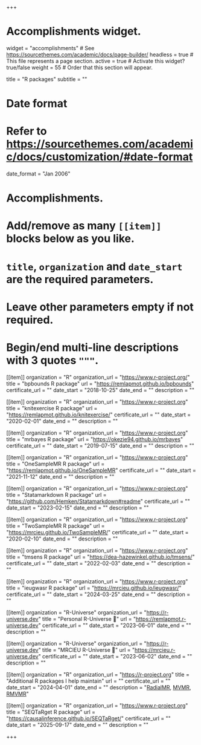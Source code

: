 +++
# Accomplishments widget.
widget = "accomplishments"  # See https://sourcethemes.com/academic/docs/page-builder/
headless = true  # This file represents a page section.
active = true  # Activate this widget? true/false
weight = 55  # Order that this section will appear.

title = "R packages"
subtitle = ""

# Date format
#   Refer to https://sourcethemes.com/academic/docs/customization/#date-format
date_format = "Jan 2006"

# Accomplishments.
#   Add/remove as many `[[item]]` blocks below as you like.
#   `title`, `organization` and `date_start` are the required parameters.
#   Leave other parameters empty if not required.
#   Begin/end multi-line descriptions with 3 quotes `"""`.

[[item]]
  organization = "R"
  organization_url = "https://www.r-project.org/"
  title = "bpbounds R package"
  url = "https://remlapmot.github.io/bpbounds"
  certificate_url = ""
  date_start = "2018-10-25"
  date_end = ""
  description = ""

[[item]]
  organization = "R"
  organization_url = "https://www.r-project.org"
  title = "knitexercise R package"
  url = "https://remlapmot.github.io/knitexercise/"
  certificate_url = ""
  date_start = "2020-02-01"
  date_end = ""
  description = ""

[[item]]
  organization = "R"
  organization_url = "https://www.r-project.org"
  title = "mrbayes R package"
  url = "https://okezie94.github.io/mrbayes"
  certificate_url = ""
  date_start = "2019-07-15"
  date_end = ""
  description = ""

[[item]]
  organization = "R"
  organization_url = "https://www.r-project.org"
  title = "OneSampleMR R package"
  url = "https://remlapmot.github.io/OneSampleMR"
  certificate_url = ""
  date_start = "2021-11-12"
  date_end = ""
  description = ""

[[item]]
  organization = "R"
  organization_url = "https://www.r-project.org"
  title = "Statamarkdown R package"
  url = "https://github.com/Hemken/Statamarkdown#readme"
  certificate_url = ""
  date_start = "2023-02-15"
  date_end = ""
  description = ""

[[item]]
  organization = "R"
  organization_url = "https://www.r-project.org"
  title = "TwoSampleMR R package"
  url = "https://mrcieu.github.io/TwoSampleMR/"
  certificate_url = ""
  date_start = "2020-02-10"
  date_end = ""
  description = ""

[[item]]
  organization = "R"
  organization_url = "https://www.r-project.org"
  title = "tmsens R package"
  url = "https://dea-hazewinkel.github.io/tmsens/"
  certificate_url = ""
  date_start = "2022-02-03"
  date_end = ""
  description = ""

[[item]]
  organization = "R"
  organization_url = "https://www.r-project.org"
  title = "ieugwasr R package"
  url = "https://mrcieu.github.io/ieugwasr/"
  certificate_url = ""
  date_start = "2024-03-25"
  date_end = ""
  description = ""

[[item]]
  organization = "R-Universe"
  organization_url = "https://r-universe.dev"
  title = "Personal R-Universe 🚀"
  url = "https://remlapmot.r-universe.dev"
  certificate_url = ""
  date_start = "2023-06-01"
  date_end = ""
  description = ""

[[item]]
  organization = "R-Universe"
  organization_url = "https://r-universe.dev"
  title = "MRCIEU R-Universe 🚀"
  url = "https://mrcieu.r-universe.dev"
  certificate_url = ""
  date_start = "2023-06-02"
  date_end = ""
  description = ""

[[item]]
  organization = "R"
  organization_url = "https://r-project.org"
  title = "Additional R packages I help maintain"
  url = ""
  certificate_url = ""
  date_start = "2024-04-01"
  date_end = ""
  description = "[RadialMR](https://github.com/WSpiller/RadialMR), [MVMR](https://github.com/WSpiller/MVMR), [RMVMR](https://github.com/WSpiller/RMVMR)"

[[item]]
  organization = "R"
  organization_url = "https://www.r-project.org"
  title = "SEQTaRget R package"
  url = "https://causalinference.github.io/SEQTaRget/"
  certificate_url = ""
  date_start = "2025-09-17"
  date_end = ""
  description = ""

+++

